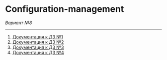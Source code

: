 # Configuration-management
*Вариант №8*

---
1. [Документация к ДЗ №1](Config--1/readme.md)
2. [Документация к ДЗ №2](Config--2/readme.md)
3. [Документация к ДЗ №3](Config--3/readme.md)
4. [Документация к ДЗ №4](Config--4/readme.md)